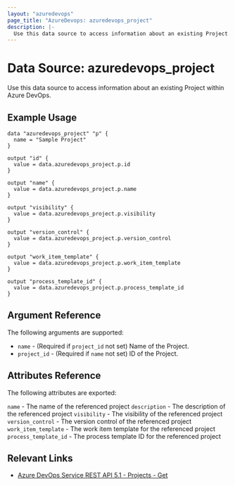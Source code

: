 ```yaml
---
layout: "azuredevops"
page_title: "AzureDevops: azuredevops_project"
description: |-
  Use this data source to access information about an existing Project within Azure DevOps.
---
```


# Data Source: azuredevops_project

Use this data source to access information about an existing Project within Azure DevOps.

## Example Usage

```hcl
data "azuredevops_project" "p" {
  name = "Sample Project"
}

output "id" {
  value = data.azuredevops_project.p.id
}

output "name" {
  value = data.azuredevops_project.p.name
}

output "visibility" {
  value = data.azuredevops_project.p.visibility
}

output "version_control" {
  value = data.azuredevops_project.p.version_control
}

output "work_item_template" {
  value = data.azuredevops_project.p.work_item_template
}

output "process_template_id" {
  value = data.azuredevops_project.p.process_template_id
}
```

## Argument Reference

The following arguments are supported:

- `name` - (Required if `project_id` not set) Name of the Project.
- `project_id` - (Required if `name` not set) ID of the Project.

## Attributes Reference

The following attributes are exported:

`name` - The name of the referenced project
`description` - The description of the referenced project
`visibility` - The visibility of the referenced project
`version_control` - The version control of the referenced project
`work_item_template` - The work item template for the referenced project
`process_template_id` - The process template ID for the referenced project

## Relevant Links

- [Azure DevOps Service REST API 5.1 - Projects - Get](https://docs.microsoft.com/en-us/rest/api/azure/devops/core/projects/get?view=azure-devops-rest-5.1)
